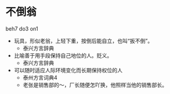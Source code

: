 # 不倒翁
beh7 do3 on1
+ 玩具，形似老翁，上轻下重，按倒后能自立，也叫“扳不倒”。
  * 泰兴方言辞典
+ 比喻善于用手段保持自己地位的人。贬义。
  * 泰兴方言辞典
+ 可以随时适应人际环境变化而长期保持权位的人
  * 泰州方言词典4
  - 老张是销售部的～，厂长随便怎吖换，他照样当他的销售部长。
